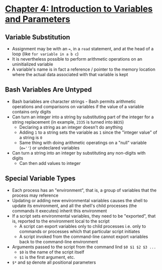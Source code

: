 # [Chapter 4: Introduction to Variables and Parameters](https://tldp.org/LDP/abs/html/variables.html)

## Variable Substitution

* Assignment may be with an `=`, in a `read` statement, and at the head of a loop (like `for variable in a b c`)
* It is nevertheless possible to perform arithmetic operations on an uninitialized variable
* A variable's name is in fact a reference / pointer to the memory location where the actual data associated with that variable is kept

## Bash Variables Are Untyped

* Bash bariables are character strings - Bash permits arithmetic operations and comparisons on variables if the value of a variable contains only digits
* Can turn an integer into a string by substituting part of the integer for a string replacement (in example, `2335` is turned into `BB35`)
  * Declaring a string as an integer doesn't do anything
  * Adding `1` to a string sets the variable as `1` since the "integer value" of a string is `0`
  * Same thing with doing arithmetic operatings on a "null" variable (`e=''`) or undeclared variables
* Can turn a string into an integer by substituting any non-digits with digits
  * Can then add values to integer


## Special Variable Types

* Each process has an "environment", that is, a group of variables that the process may reference
* Updating or adding new environmental variables causes the shell to update its environment, and all the shell's child processes (the commands it executes) inherit this environment
* If a script sets environmental variables, they need to be "exported", that is, reported to the environment local to the script
  * A script can export variables only to child processes i.e. only to commands or processes which that particular script initiates
  * A script invoked from the command-line cannot export variables back to the command-line environment
* Arguments passed to the script from the command lind `$0 $1 $2 $3 ...`
  * `$0` is the name of the script itself
  * `$1` is the first argument, etc.
* `$*` and `$@` denote all positional parameters
